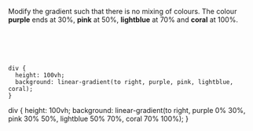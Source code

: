 Modify the gradient such that there is no mixing of colours.
The colour **purple** ends at 30%, **pink** at 50%,
**lightblue** at 70% and **coral** at 100%.

<codeblock language="css" type="exercise" testMode="fixedInput">
<code>
<panel language="html">
<div></div>
</panel>
<panel language="css">
div {
  height: 100vh;
  background: linear-gradient(to right, purple, pink, lightblue, coral);
}
</panel>
</code>

<solution>
div {
  height: 100vh;
  background: linear-gradient(to right, purple 0% 30%, pink 30% 50%, lightblue 50% 70%, coral 70% 100%);
}
</solution>
</codeblock>
